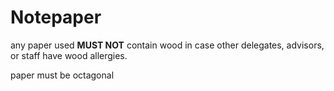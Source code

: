 # Notepaper

any paper used **MUST NOT** contain wood in case other delegates, advisors, or staff have wood allergies.

paper must be octagonal
